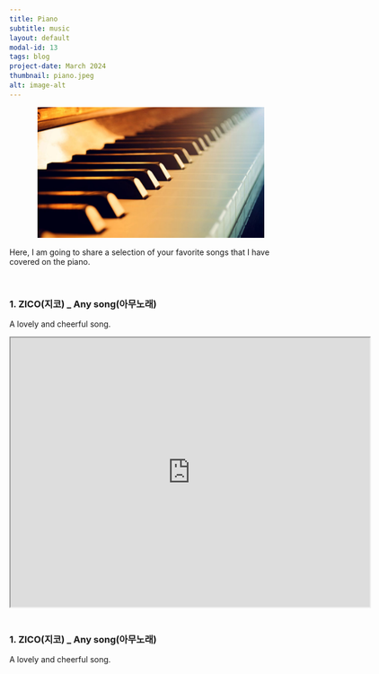 ```yaml
---
title: Piano
subtitle: music
layout: default
modal-id: 13
tags: blog
project-date: March 2024
thumbnail: piano.jpeg
alt: image-alt
---
```

<html>
<head>
    <meta name="viewport" content="width=device-width, initial-scale=1.0">
    <style>
        table {
            border-collapse: separate;
            border-spacing: 10px;
        }
        table img {
            max-width: 100%;
            height: auto;
        }
    </style>
</head>
<body>
    <div style="text-align: center;">
        <img src="img/blog/piano.jpeg" alt="market" style="max-width: 80%; height: auto;">
    </div>
    <p>Here, I am going to share a selection of your favorite songs that I have covered on the piano.</p>
    <br>
    <h3>1. ZICO(지코) _ Any song(아무노래) </h3>
    <p>A lovely and cheerful song.</p>
    <div style="text-align: center;">
        <iframe src="https://drive.google.com/file/d/1wF7HRHfqUN3DBWr0k73CSlzYGSMDq9Lg/preview" width="640" height="480" allow="autoplay"></iframe>
    </div>
    <br>
    <h3>1. ZICO(지코) _ Any song(아무노래) </h3>
    <p>A lovely and cheerful song.</p>
    <div style="text-align: center;">
    </div>

   
</body>
</html>

